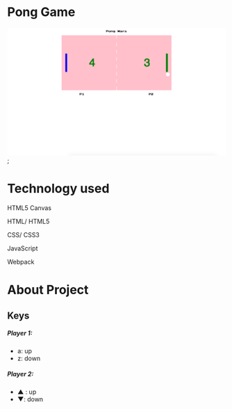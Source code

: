# Pong Game

![image](https://github.com/MartinZ29/pong-game/blob/master/documentation/screenshot.png);

# Technology used

HTML5 Canvas

HTML/ HTML5

CSS/ CSS3

JavaScript

Webpack

# About Project



## Keys

##### Player 1:
* a: up
* z: down

##### Player 2:
* ▲ : up
* ▼: down

